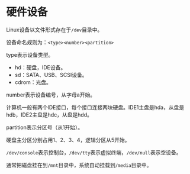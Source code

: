 # 硬件设备

Linux设备以文件形式存在于`/dev`目录中。

设备命名规则为：`<type><number><partition>`

type表示设备类型。
- hd：硬盘，IDE设备。
- sd：SATA、USB、SCSI设备。
- cdrom：光盘。

number表示设备编号，从字母a开始。

计算机一般有两个IDE接口，每个接口连接两块硬盘。IDE1主盘是hda，从盘是hdb，IDE2主盘是hdc，从盘是hdd。

partition表示分区号（从1开始）。

硬盘主分区分别占用1、2、3、4，逻辑分区从5开始。

`/dev/console`表示控制台，`/dev/tty`表示虚拟终端，`/dev/null`表示空设备。

通常把磁盘挂在到`/mnt`目录中，系统自动挂载到`/media`目录中。